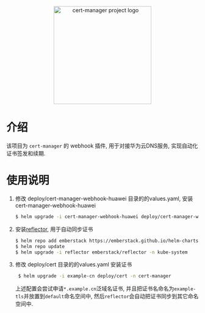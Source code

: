 <p align="center">
  <img src="https://raw.githubusercontent.com/cert-manager/cert-manager/d53c0b9270f8cd90d908460d69502694e1838f5f/logo/logo-small.png" height="256" width="256" alt="cert-manager project logo" />
</p>

# 介绍

该项目为 `cert-manager` 的 webhook 插件, 用于对接华为云DNS服务, 实现自动化证书签发和续期.

# 使用说明

1. 修改 deploy/cert-manager-webhook-huawei 目录的的values.yaml, 安装 cert-manager-webhook-huawei
    ```bash
    $ helm upgrade -i cert-manager-webhook-huawei deploy/cert-manager-webhook-huawei -n cert-manager
    ```

2. 安装[reflector](https://github.com/EmberStack/kubernetes-reflector), 用于自动同步证书
    ```bash
    $ helm repo add emberstack https://emberstack.github.io/helm-charts
    $ helm repo update
    $ helm upgrade -i reflector emberstack/reflector -n kube-system
    ```

3. 修改 deploy/cert 目录的的values.yaml 安装证书
   ```bash
    $ helm upgrade -i example-cn deploy/cert -n cert-manager
   ```

   上述配置会尝试申请`*.example.cn`泛域名证书, 并且把证书名命名为`example-tls`并放置到`default`命名空间中, 然后`reflector`会自动把证书同步到其它命名空间中.

